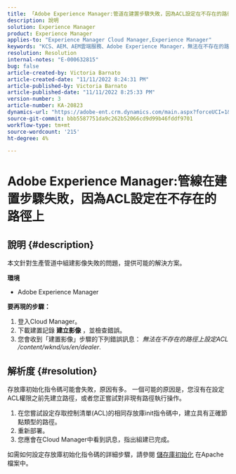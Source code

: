 ```yaml
---
title: 「Adobe Experience Manager:管道在建置步驟失敗，因為ACL設定在不存在的路徑上"
description: 說明
solution: Experience Manager
product: Experience Manager
applies-to: "Experience Manager Cloud Manager,Experience Manager"
keywords: "KCS、AEM、AEM雲端服務、Adobe Experience Manager，無法在不存在的路徑上設定acl"
resolution: Resolution
internal-notes: "E-000632815"
bug: false
article-created-by: Victoria Barnato
article-created-date: "11/11/2022 8:24:31 PM"
article-published-by: Victoria Barnato
article-published-date: "11/11/2022 8:25:33 PM"
version-number: 3
article-number: KA-20823
dynamics-url: "https://adobe-ent.crm.dynamics.com/main.aspx?forceUCI=1&pagetype=entityrecord&etn=knowledgearticle&id=36110ad4-fe61-ed11-9561-6045bd006793"
source-git-commit: bbb5587751da9c262b52066cd9d99b46fddf9701
workflow-type: tm+mt
source-wordcount: '215'
ht-degree: 4%

---
```


# Adobe Experience Manager:管線在建置步驟失敗，因為ACL設定在不存在的路徑上

## 說明 {#description}


本文針對生產管道中組建影像失敗的問題，提供可能的解決方案。

<b>環境</b>

- Adobe Experience Manager


<b>要再現的步驟：</b>

1. 登入Cloud Manager。
2. 下載建置記錄 <b>建立影像</b> ，並檢查錯誤。
3. 您會收到「建置影像」步驟的下列錯誤訊息： *無法在不存在的路徑上設定ACL /content/wknd/us/en/dealer*.



## 解析度 {#resolution}


存放庫初始化指令碼可能會失敗，原因有多。 一個可能的原因是，您沒有在設定ACL權限之前先建立路徑，或者您正嘗試對非現有路徑執行操作。

1. 在您嘗試設定存取控制清單(ACL)的相同存放庫init指令碼中，建立具有正確節點類型的路徑。
2. 重新部署。
3. 您應會在Cloud Manager中看到訊息，指出組建已完成。


如需如何設定存放庫初始化指令碼的詳細步驟，請參閱 [儲存庫初始化](https://sling.apache.org/documentation/bundles/repository-initialization.html) 在Apache檔案中。
